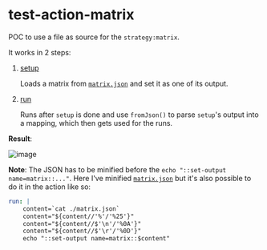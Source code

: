 # test-action-matrix

POC to use a file as source for the `strategy:matrix`.

It works in 2 steps:

1. [setup](https://github.com/nobe4/test-action-matrix/blob/master/.github/workflows/test.yml#L7-L17)

   Loads a matrix from [`matrix.json`](matrix.json) and set it as one of its output.
    
2. [run](https://github.com/nobe4/test-action-matrix/blob/master/.github/workflows/test.yml#L19-L25)

   Runs after `setup` is done and use `fromJson()` to parse `setup`'s output into a mapping, which then gets used for the runs.

**Result**:

![image](https://user-images.githubusercontent.com/2452791/153205223-478b6de3-b58f-42d5-9692-21887988b32b.png)

**Note**: The JSON has to be minified before the `echo "::set-output name=matrix::..."`. Here I've minified [`matrix.json`](matrix.json) but it's also possible to do it in the action like so:

```yaml
run: |
    content=`cat ./matrix.json`
    content="${content//'%'/'%25'}"
    content="${content//$'\n'/'%0A'}"
    content="${content//$'\r'/'%0D'}"
    echo "::set-output name=matrix::$content"
```
